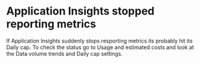 # Application Insights stopped reporting metrics

If Application Insights suddenly stops resporting metrics its probably hit its Daily cap. To check the status go to Usage and estimated costs and look at the Data volume trends and Daily cap settings.

